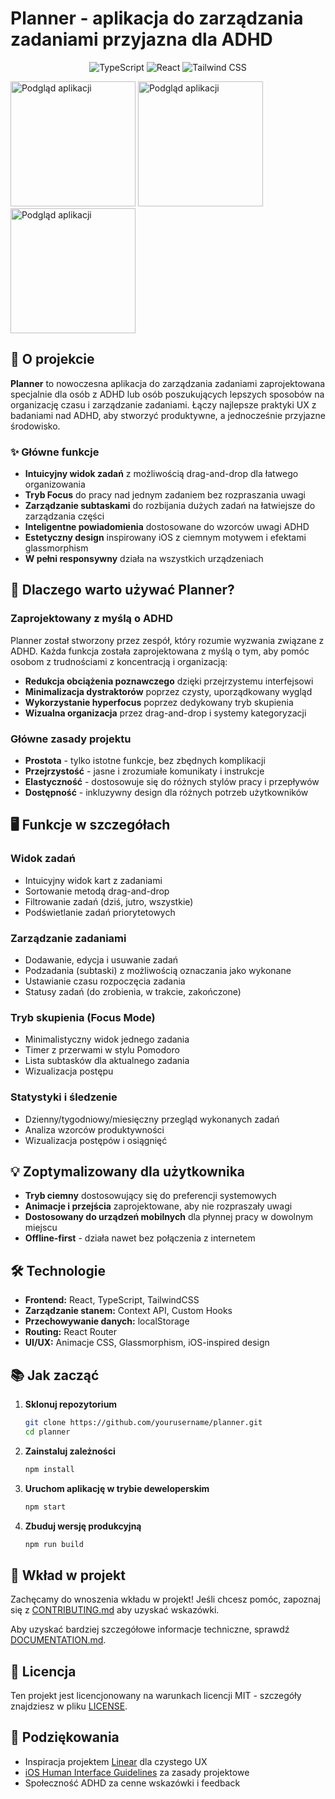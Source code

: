 # Planner - aplikacja do zarządzania zadaniami przyjazna dla ADHD

<p align="center">
  <img src="https://img.shields.io/badge/TypeScript-007ACC?style=for-the-badge&logo=typescript&logoColor=white" alt="TypeScript" />
  <img src="https://img.shields.io/badge/React-20232A?style=for-the-badge&logo=react&logoColor=61DAFB" alt="React" />
  <img src="https://img.shields.io/badge/Tailwind_CSS-38B2AC?style=for-the-badge&logo=tailwind-css&logoColor=white" alt="Tailwind CSS" />
</p>



  <img src="https://github.com/user-attachments/assets/ffd6124a-d0c6-4525-a8c6-ee4bc21f7bd1" alt="Podgląd aplikacji" width="200"/>
  <img src="https://github.com/user-attachments/assets/e5483671-f9f7-4287-818c-d86429b8421f" alt="Podgląd aplikacji" width="200"/>
<img src="https://github.com/user-attachments/assets/b4a7a88e-72bf-4abb-8036-afd2a672f7fa" alt="Podgląd aplikacji" width="200"/>

## 📱 O projekcie

**Planner** to nowoczesna aplikacja do zarządzania zadaniami zaprojektowana specjalnie dla osób z ADHD lub osób poszukujących lepszych sposobów na organizację czasu i zarządzanie zadaniami. Łączy najlepsze praktyki UX z badaniami nad ADHD, aby stworzyć produktywne, a jednocześnie przyjazne środowisko.

### ✨ Główne funkcje

- **Intuicyjny widok zadań** z możliwością drag-and-drop dla łatwego organizowania
- **Tryb Focus** do pracy nad jednym zadaniem bez rozpraszania uwagi
- **Zarządzanie subtaskami** do rozbijania dużych zadań na łatwiejsze do zarządzania części
- **Inteligentne powiadomienia** dostosowane do wzorców uwagi ADHD
- **Estetyczny design** inspirowany iOS z ciemnym motywem i efektami glassmorphism
- **W pełni responsywny** działa na wszystkich urządzeniach

## 🚀 Dlaczego warto używać Planner?

### Zaprojektowany z myślą o ADHD

Planner został stworzony przez zespół, który rozumie wyzwania związane z ADHD. Każda funkcja została zaprojektowana z myślą o tym, aby pomóc osobom z trudnościami z koncentracją i organizacją:

- **Redukcja obciążenia poznawczego** dzięki przejrzystemu interfejsowi
- **Minimalizacja dystraktorów** poprzez czysty, uporządkowany wygląd
- **Wykorzystanie hyperfocus** poprzez dedykowany tryb skupienia
- **Wizualna organizacja** przez drag-and-drop i systemy kategoryzacji

### Główne zasady projektu

- **Prostota** - tylko istotne funkcje, bez zbędnych komplikacji
- **Przejrzystość** - jasne i zrozumiałe komunikaty i instrukcje
- **Elastyczność** - dostosowuje się do różnych stylów pracy i przepływów
- **Dostępność** - inkluzywny design dla różnych potrzeb użytkowników

## 🖥️ Funkcje w szczegółach

### Widok zadań
- Intuicyjny widok kart z zadaniami
- Sortowanie metodą drag-and-drop
- Filtrowanie zadań (dziś, jutro, wszystkie)
- Podświetlanie zadań priorytetowych

### Zarządzanie zadaniami
- Dodawanie, edycja i usuwanie zadań
- Podzadania (subtaski) z możliwością oznaczania jako wykonane
- Ustawianie czasu rozpoczęcia zadania
- Statusy zadań (do zrobienia, w trakcie, zakończone)

### Tryb skupienia (Focus Mode)
- Minimalistyczny widok jednego zadania
- Timer z przerwami w stylu Pomodoro
- Lista subtasków dla aktualnego zadania
- Wizualizacja postępu

### Statystyki i śledzenie
- Dzienny/tygodniowy/miesięczny przegląd wykonanych zadań
- Analiza wzorców produktywności
- Wizualizacja postępów i osiągnięć

## 💡 Zoptymalizowany dla użytkownika

- **Tryb ciemny** dostosowujący się do preferencji systemowych
- **Animacje i przejścia** zaprojektowane, aby nie rozpraszały uwagi
- **Dostosowany do urządzeń mobilnych** dla płynnej pracy w dowolnym miejscu
- **Offline-first** - działa nawet bez połączenia z internetem

## 🛠️ Technologie

- **Frontend:** React, TypeScript, TailwindCSS
- **Zarządzanie stanem:** Context API, Custom Hooks
- **Przechowywanie danych:** localStorage
- **Routing:** React Router
- **UI/UX:** Animacje CSS, Glassmorphism, iOS-inspired design

## 📚 Jak zacząć

1. **Sklonuj repozytorium**
   ```bash
   git clone https://github.com/yourusername/planner.git
   cd planner
   ```

2. **Zainstaluj zależności**
   ```bash
   npm install
   ```

3. **Uruchom aplikację w trybie deweloperskim**
   ```bash
   npm start
   ```

4. **Zbuduj wersję produkcyjną**
   ```bash
   npm run build
   ```

## 🤝 Wkład w projekt

Zachęcamy do wnoszenia wkładu w projekt! Jeśli chcesz pomóc, zapoznaj się z [CONTRIBUTING.md](CONTRIBUTING.md) aby uzyskać wskazówki.

Aby uzyskać bardziej szczegółowe informacje techniczne, sprawdź [DOCUMENTATION.md](DOCUMENTATION.md).

## 📜 Licencja

Ten projekt jest licencjonowany na warunkach licencji MIT - szczegóły znajdziesz w pliku [LICENSE](LICENSE).

## 🙏 Podziękowania

- Inspiracja projektem [Linear](https://linear.app/) dla czystego UX
- [iOS Human Interface Guidelines](https://developer.apple.com/design/human-interface-guidelines/) za zasady projektowe
- Społeczność ADHD za cenne wskazówki i feedback 
